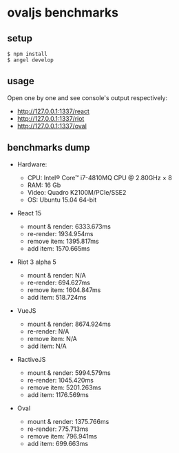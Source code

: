 # ovaljs benchmarks

## setup

```
$ npm install
$ angel develop
```

## usage

Open one by one and see console's output respectively:

* http://127.0.0.1:1337/react
* http://127.0.0.1:1337/riot
* http://127.0.0.1:1337/oval

## benchmarks dump

* Hardware:
  * CPU: Intel® Core™ i7-4810MQ CPU @ 2.80GHz × 8
  * RAM: 16 Gb
  * Video: Quadro K2100M/PCIe/SSE2
  * OS: Ubuntu 15.04 64-bit

* React 15
  * mount & render: 6333.673ms
  * re-render: 1934.954ms
  * remove item: 1395.817ms
  * add item: 1570.665ms
* Riot 3 alpha 5
  * mount & render: N/A
  * re-render: 694.627ms
  * remove item: 1604.847ms
  * add item: 518.724ms
* VueJS
  * mount & render: 8674.924ms
  * re-render: N/A
  * remove item: N/A
  * add item: N/A
* RactiveJS
  * mount & render: 5994.579ms
  * re-render: 1045.420ms
  * remove item: 5201.263ms
  * add item: 1176.569ms
* Oval
  * mount & render: 1375.766ms
  * re-render: 775.713ms
  * remove item: 796.941ms
  * add item: 699.663ms

